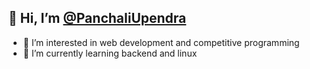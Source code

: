 ## 👋 Hi, I’m [@PanchaliUpendra](https://panchaliupendra.netlify.app/)
* 👀 I’m interested in web development and competitive programming
* 🌱 I’m currently learning backend and linux


<!---
PanchaliUpendra/PanchaliUpendra is a ✨ special ✨ repository because its `README.md` (this file) appears on your GitHub profile.
You can click the Preview link to take a look at your changes.
--->
